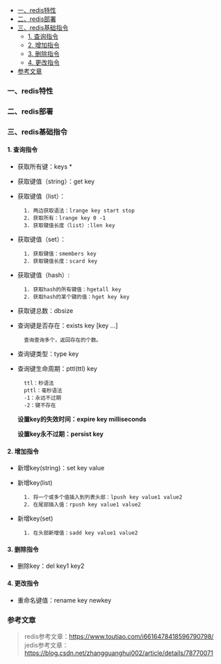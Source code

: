 

- [一、redis特性](#%e4%b8%80redis%e7%89%b9%e6%80%a7)
- [二、redis部署](#%e4%ba%8credis%e9%83%a8%e7%bd%b2)
- [三、redis基础指令](#%e4%b8%89redis%e5%9f%ba%e7%a1%80%e6%8c%87%e4%bb%a4)
  - [1. 查询指令](#1-%e6%9f%a5%e8%af%a2%e6%8c%87%e4%bb%a4)
  - [2. 增加指令](#2-%e5%a2%9e%e5%8a%a0%e6%8c%87%e4%bb%a4)
  - [3. 删除指令](#3-%e5%88%a0%e9%99%a4%e6%8c%87%e4%bb%a4)
  - [4. 更改指令](#4-%e6%9b%b4%e6%94%b9%e6%8c%87%e4%bb%a4)
- [参考文章](#%e5%8f%82%e8%80%83%e6%96%87%e7%ab%a0)


### 一、redis特性

### 二、redis部署

### 三、redis基础指令
#### 1. 查询指令

* 获取所有键：keys *

* 获取键值（string）：get key



* 获取键值（list）：
        
        1. 两边获取语法：lrange key start stop 
        2. 获取所有：lrange key 0 -1
        3. 获取键值长度（list）:llen key

* 获取键值（set）：

        1. 获取键值：smembers key
        2. 获取键值长度：scard key

* 获取键值（hash）:

        1. 获取hash的所有键值：hgetall key
        2. 获取hash的某个键的值：hget key key

* 获取键总数：dbsize

* 查询键是否存在：exists key [key …]  

        查询查询多个，返回存在的个数。

* 查询键类型：type key

* 查询键生命周期：pttl(ttl) key 
        
        ttl：秒语法
        pttl：毫秒语法
        -1：永远不过期
        -2：键不存在

    __设置key的失效时间：expire key milliseconds__ 

    __设置key永不过期：persist key__



#### 2. 增加指令

* 新增key(string)：set key value
* 新增key(list)
        
        1. 将一个或多个值插入到列表头部：lpush key value1 value2
        2. 在尾部插入值：rpush key value1 value2

* 新增key(set)

        1. 在头部新增值：sadd key value1 value2



#### 3. 删除指令

* 删除key：del key1 key2




#### 4. 更改指令

* 重命名键值：rename key newkey



### 参考文章
> redis参考文章：https://www.toutiao.com/i6616478418596790798/
> jedis参考文章：https://blog.csdn.net/zhangguanghui002/article/details/78770071